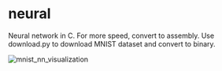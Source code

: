 # neural
Neural network in C. For more speed, convert to assembly.
Use download.py to download MNIST dataset and convert to binary.


![mnist_nn_visualization](https://github.com/hcm444/neural/assets/32826270/d50ee614-38ed-4b65-8273-0f0d7c213d12)
